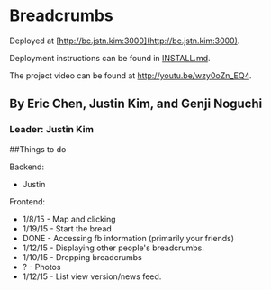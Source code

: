 # Breadcrumbs

Deployed at [http://bc.jstn.kim:3000](http://bc.jstn.kim:3000).

Deployment instructions can be found in [INSTALL.md](INSTALL.md).

The project video can be found at http://youtu.be/wzy0oZn_EQ4.

## By Eric Chen, Justin Kim, and Genji Noguchi
### Leader: Justin Kim

##Things to do

Backend:

* Justin


Frontend:

* 1/8/15 - Map and clicking
* 1/19/15 - Start the bread
* DONE - Accessing fb information (primarily your friends)
* 1/12/15 - Displaying other people's breadcrumbs.
* 1/10/15 - Dropping breadcrumbs
* ? - Photos
* 1/12/15 - List view version/news feed.
